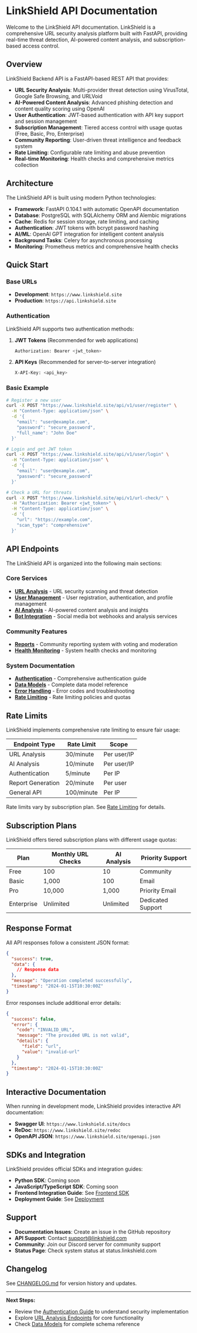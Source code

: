 # LinkShield API Documentation

Welcome to the LinkShield API documentation. LinkShield is a comprehensive URL security analysis platform built with FastAPI, providing real-time threat detection, AI-powered content analysis, and subscription-based access control.

## Overview

LinkShield Backend API is a FastAPI-based REST API that provides:

- **URL Security Analysis**: Multi-provider threat detection using VirusTotal, Google Safe Browsing, and URLVoid
- **AI-Powered Content Analysis**: Advanced phishing detection and content quality scoring using OpenAI
- **User Authentication**: JWT-based authentication with API key support and session management
- **Subscription Management**: Tiered access control with usage quotas (Free, Basic, Pro, Enterprise)
- **Community Reporting**: User-driven threat intelligence and feedback system
- **Rate Limiting**: Configurable rate limiting and abuse prevention
- **Real-time Monitoring**: Health checks and comprehensive metrics collection

## Architecture

The LinkShield API is built using modern Python technologies:

- **Framework**: FastAPI 0.104.1 with automatic OpenAPI documentation
- **Database**: PostgreSQL with SQLAlchemy ORM and Alembic migrations
- **Cache**: Redis for session storage, rate limiting, and caching
- **Authentication**: JWT tokens with bcrypt password hashing
- **AI/ML**: OpenAI GPT integration for intelligent content analysis
- **Background Tasks**: Celery for asynchronous processing
- **Monitoring**: Prometheus metrics and comprehensive health checks

## Quick Start

### Base URLs

- **Development**: `https://www.linkshield.site`
- **Production**: `https://api.linkshield.site`

### Authentication

LinkShield API supports two authentication methods:

1. **JWT Tokens** (Recommended for web applications)
   ```bash
   Authorization: Bearer <jwt_token>
   ```

2. **API Keys** (Recommended for server-to-server integration)
   ```bash
   X-API-Key: <api_key>
   ```

### Basic Example

```bash
# Register a new user
curl -X POST "https://www.linkshield.site/api/v1/user/register" \
  -H "Content-Type: application/json" \
  -d '{
    "email": "user@example.com",
    "password": "secure_password",
    "full_name": "John Doe"
  }'

# Login and get JWT token
curl -X POST "https://www.linkshield.site/api/v1/user/login" \
  -H "Content-Type: application/json" \
  -d '{
    "email": "user@example.com",
    "password": "secure_password"
  }'

# Check a URL for threats
curl -X POST "https://www.linkshield.site/api/v1/url-check/" \
  -H "Authorization: Bearer <jwt_token>" \
  -H "Content-Type: application/json" \
  -d '{
    "url": "https://example.com",
    "scan_type": "comprehensive"
  }'
```

## API Endpoints

The LinkShield API is organized into the following main sections:

### Core Services
- **[URL Analysis](endpoints/url-analysis.md)** - URL security scanning and threat detection
- **[User Management](endpoints/user-management.md)** - User registration, authentication, and profile management
- **[AI Analysis](endpoints/ai-analysis.md)** - AI-powered content analysis and insights
- **[Bot Integration](endpoints/bot-integration.md)** - Social media bot webhooks and analysis services

### Community Features
- **[Reports](endpoints/reports.md)** - Community reporting system with voting and moderation
- **[Health Monitoring](endpoints/health-monitoring.md)** - System health checks and monitoring

### System Documentation
- **[Authentication](authentication.md)** - Comprehensive authentication guide
- **[Data Models](data-models.md)** - Complete data model reference
- **[Error Handling](error-handling.md)** - Error codes and troubleshooting
- **[Rate Limiting](rate-limiting.md)** - Rate limiting policies and quotas

## Rate Limits

LinkShield implements comprehensive rate limiting to ensure fair usage:

| Endpoint Type | Rate Limit | Scope |
|---------------|------------|-------|
| URL Analysis | 30/minute | Per user/IP |
| AI Analysis | 10/minute | Per user/IP |
| Authentication | 5/minute | Per IP |
| Report Generation | 20/minute | Per user |
| General API | 100/minute | Per IP |

Rate limits vary by subscription plan. See [Rate Limiting](rate-limiting.md) for details.

## Subscription Plans

LinkShield offers tiered subscription plans with different usage quotas:

| Plan | Monthly URL Checks | AI Analysis | Priority Support |
|------|-------------------|-------------|------------------|
| Free | 100 | 10 | Community |
| Basic | 1,000 | 100 | Email |
| Pro | 10,000 | 1,000 | Priority Email |
| Enterprise | Unlimited | Unlimited | Dedicated Support |

## Response Format

All API responses follow a consistent JSON format:

```json
{
  "success": true,
  "data": {
    // Response data
  },
  "message": "Operation completed successfully",
  "timestamp": "2024-01-15T10:30:00Z"
}
```

Error responses include additional error details:

```json
{
  "success": false,
  "error": {
    "code": "INVALID_URL",
    "message": "The provided URL is not valid",
    "details": {
      "field": "url",
      "value": "invalid-url"
    }
  },
  "timestamp": "2024-01-15T10:30:00Z"
}
```

## Interactive Documentation

When running in development mode, LinkShield provides interactive API documentation:

- **Swagger UI**: `https://www.linkshield.site/docs`
- **ReDoc**: `https://www.linkshield.site/redoc`
- **OpenAPI JSON**: `https://www.linkshield.site/openapi.json`

## SDKs and Integration

LinkShield provides official SDKs and integration guides:

- **Python SDK**: Coming soon
- **JavaScript/TypeScript SDK**: Coming soon
- **Frontend Integration Guide**: See [Frontend SDK](../integration/frontend-sdk.md)
- **Deployment Guide**: See [Deployment](../integration/deployment.md)

## Support

- **Documentation Issues**: Create an issue in the GitHub repository
- **API Support**: Contact support@linkshield.com
- **Community**: Join our Discord server for community support
- **Status Page**: Check system status at status.linkshield.com

## Changelog

See [CHANGELOG.md](../../CHANGELOG.md) for version history and updates.

---

**Next Steps:**
- Review the [Authentication Guide](authentication.md) to understand security implementation
- Explore [URL Analysis Endpoints](endpoints/url-analysis.md) for core functionality
- Check [Data Models](data-models.md) for complete schema reference